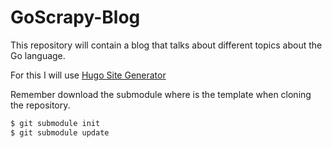 # GoScrapy-Blog
This repository will contain a blog that talks about different topics about the Go language.

For this I will use [Hugo Site Generator](https://github.com/gohugoio/hugo)

Remember download the submodule where is the template when cloning the repository.

```bash
$ git submodule init
$ git submodule update
```
